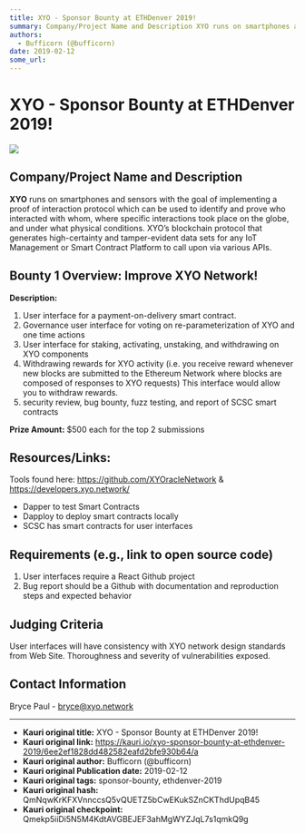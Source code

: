 ```yaml
---
title: XYO - Sponsor Bounty at ETHDenver 2019!
summary: Company/Project Name and Description XYO runs on smartphones and sensors with the goal of implementing a proof of interaction protocol which can be used to identify and prove who interacted with whom, where specific interactions took place on the globe, and under what physical conditions. XYO’s blockchain protocol that generates high-certainty and tamper-evident data sets for any IoT Management or Smart Contract Platform to call upon via various APIs. Bounty 1 Overview- Improve XYO Network! Desc
authors:
  - Bufficorn (@bufficorn)
date: 2019-02-12
some_url: 
---
```


# XYO - Sponsor Bounty at ETHDenver 2019!

![](https://ipfs.infura.io/ipfs/QmR3Z276dxaT6rPuzQYRvMz6QQEcvvawt2RGhcH3qcNPkT)


## Company/Project Name and Description

**XYO** runs on smartphones and sensors with the goal of implementing a proof of interaction protocol which can be used to identify and prove who interacted with whom, where specific interactions took place on the globe, and under what physical conditions. XYO’s blockchain protocol that generates high-certainty and tamper-evident data sets for any IoT Management or Smart Contract Platform to call upon via various APIs. 

## Bounty 1 Overview: Improve XYO Network!

**Description:**
1. User interface for a payment-on-delivery smart contract. 
2. Governance user interface for voting on re-parameterization of XYO and one time actions 
3. User interface for staking, activating, unstaking, and withdrawing on XYO components 
4. Withdrawing rewards for XYO activity (i.e. you receive reward whenever new blocks are submitted to the Ethereum Network where blocks are composed of responses to XYO requests) This interface would allow you to withdraw rewards.
5. security review, bug bounty, fuzz testing, and report of SCSC smart contracts

**Prize Amount:** $500 each for the top 2 submissions

## Resources/Links:
Tools found here: https://github.com/XYOracleNetwork & https://developers.xyo.network/
- Dapper to test Smart Contracts
- Dapploy to deploy smart contracts locally
- SCSC has smart contracts for user interfaces

## Requirements (e.g., link to open source code)

1. User interfaces require a React Github project
2. Bug report should be a Github with documentation and reproduction steps and expected behavior

## Judging Criteria

User interfaces will have consistency with XYO network design standards from Web Site. Thoroughness and severity of vulnerabilities exposed. 

## Contact Information

Bryce Paul - bryce@xyo.network





---

- **Kauri original title:** XYO - Sponsor Bounty at ETHDenver 2019!
- **Kauri original link:** https://kauri.io/xyo-sponsor-bounty-at-ethdenver-2019/6ee2ef1828dd482582eafd2bfe930b64/a
- **Kauri original author:** Bufficorn (@bufficorn)
- **Kauri original Publication date:** 2019-02-12
- **Kauri original tags:** sponsor-bounty, ethdenver-2019
- **Kauri original hash:** QmNqwKrKFXVnnccsQ5vQUETZ5bCwEKukSZnCKThdUpqB45
- **Kauri original checkpoint:** Qmekp5iiDi5N5M4KdtAVGBEJEF3ahMgWYZJqL7s1qmkQ9g



